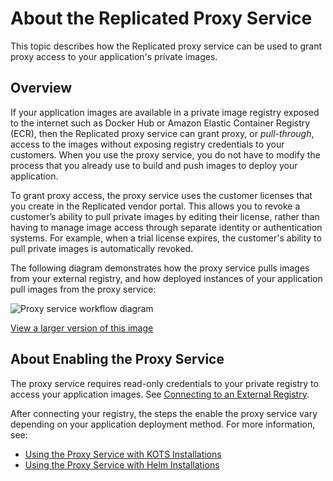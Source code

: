 # About the Replicated Proxy Service

This topic describes how the Replicated proxy service can be used to grant proxy access to your application's private images.

## Overview

If your application images are available in a private image registry exposed to the internet such as Docker Hub or Amazon Elastic Container Registry (ECR), then the Replicated proxy service can grant proxy, or _pull-through_, access to the images without exposing registry credentials to your customers. When you use the proxy service, you do not have to modify the process that you already use to build and push images to deploy your application.

To grant proxy access, the proxy service uses the customer licenses that you create in the Replicated vendor portal. This allows you to revoke a customer’s ability to pull private images by editing their license, rather than having to manage image access through separate identity or authentication systems. For example, when a trial license expires, the customer's ability to pull private images is automatically revoked.

The following diagram demonstrates how the proxy service pulls images from your external registry, and how deployed instances of your application pull images from the proxy service:

![Proxy service workflow diagram](/images/private-registry-diagram.png)

[View a larger version of this image](/images/private-registry-diagram-large.png)

## About Enabling the Proxy Service

The proxy service requires read-only credentials to your private registry to access your application images. See [Connecting to an External Registry](/vendor/packaging-private-images).

After connecting your registry, the steps the enable the proxy service vary depending on your application deployment method. For more information, see:
* [Using the Proxy Service with KOTS Installations](/vendor/private-images-kots)
* [Using the Proxy Service with Helm Installations](/vendor/helm-image-registry)